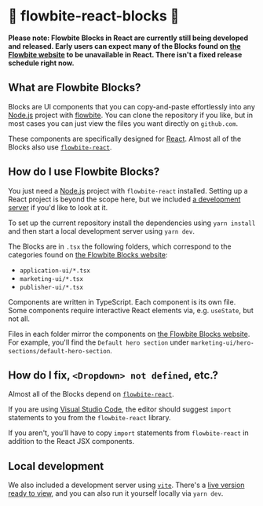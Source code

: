 # :construction: flowbite-react-blocks :construction:

**Please note: Flowbite Blocks in React are currently still being developed and released. Early users can expect many of the Blocks found on [the Flowbite website]() to be unavailable in React. There isn't a fixed release schedule right now.**

## What are Flowbite Blocks?

Blocks are UI components that you can copy-and-paste effortlessly into any [Node.js](https://nodejs.org) project with [flowbite](https://github.com/themesberg/flowbite). You can clone the repository if you like, but in most cases you can just view the files you want directly on `github.com`.

These components are specifically designed for [React](https://reactjs.org). Almost all of the Blocks also use [`flowbite-react`](https://github.com/themesberg/flowbite-react).

## How do I use Flowbite Blocks?

You just need a [Node.js](https://nodejs.org) project with `flowbite-react` installed. Setting up a React project is beyond the scope here, but we included [a development server](#local-development) if you'd like to look at it.

To set up the current repository install the dependencies using `yarn install` and then start a local development server using `yarn dev`.

The Blocks are in `.tsx` the following folders, which correspond to the categories found on [the Flowbite Blocks website](https://flowbite.com/blocks/):

- `application-ui/*.tsx`
- `marketing-ui/*.tsx`
- `publisher-ui/*.tsx`

Components are written in TypeScript. Each component is its own file. Some components require interactive React elements via, e.g. `useState`, but not all.

Files in each folder mirror the components on [the Flowbite Blocks website](https://flowbite.com/blocks/). For example, you'll find the `Default hero section` under `marketing-ui/hero-sections/default-hero-section`.

## How do I fix, `<Dropdown> not defined`, etc.?

Almost all of the Blocks depend on [`flowbite-react`](https://github.com/themesberg/flowbite-react).

If you are using [Visual Studio Code](https://code.visualstudio.com/), the editor should suggest `import` statements to you from the `flowbite-react` library.

If you aren't, you'll have to copy `import` statements from `flowbite-react` in addition to the React JSX components.

## Local development

We also included a development server using [`vite`](https://vitejs.dev). There's a [live version ready to view](), and you can also run it yourself locally via `yarn dev`.
